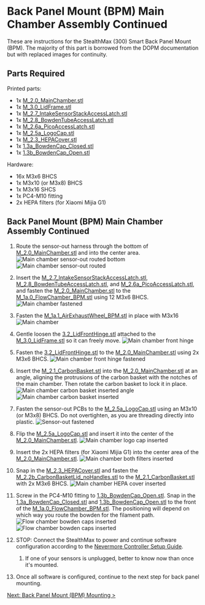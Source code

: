 # Back Panel Mount (BPM) Main Chamber Assembly Continued

These are instructions for the StealthMax (300) Smart Back Panel Mount (BPM). The majority of this part is borrowed from the DOPM documentation but with replaced images for continuity.

## Parts Required

Printed parts:
- 1x [M_2.0_MainChamber.stl](../../STLs/2_MainChamber/StealthMax/M_2.0_MainChamber.stl)
- 1x [M_3.0_LidFrame.stl](../../STLs/3_Lid/StealthMax/M_3.0_LidFrame.stl)
- 1x [M_2.7_IntakeSensorStackAccessLatch.stl](../../STLs/3_Lid/StealthMax/M_3.0_LidFrame.stl)
- 1x [M_2.8_BowdenTubeAccessLatch.stl](../../STLs/2_MainChamber/StealthMax/M_2.8_BowdenTubeAccessLatch.stl)
- 1x [M_2.6a_PicoAccessLatch.stl](../../STLs/2_MainChamber/StealthMax/M_2.6a_PicoAccessLatch.stl)
- 1x [M_2.5a_LogoCap.stl](../../STLs/2_MainChamber/StealthMax/M_2.5a_LogoCap.stl)
- 1x [M_2.3_HEPACover.stl](../../STLs/2_MainChamber/StealthMax/M_2.3_HEPACover.stl)
- 1x [1.3a_BowdenCap_Closed.stl](../../STLs/1_FlowChamber/1.3a_BowdenCap_Closed.stl)
- 1x [1.3b_BowdenCap_Open.stl](../../STLs/1_FlowChamber/1.3b_BowdenCap_Open.stl)

Hardware:
- 16x M3x6 BHCS
- 1x M3x10 (or M3x8) BHCS
- 1x M3x16 SHCS
- 1x PC4-M10 fitting
- 2x HEPA filters (for Xiaomi Mijia G1)

## Back Panel Mount (BPM) Main Chamber Assembly Continued

1. Route the sensor-out harness through the bottom of [M_2.0_MainChamber.stl](../../STLs/2_MainChamber/StealthMax/M_2.0_MainChamber.stl) and into the center area.
![Main chamber sensor-out routed bottom](../../assets/docs/BPM/bpm_mainchamber_sensor_out_routed_bottom.JPEG)
![Main chamber sensor-out routed](../../assets/docs/BPM/bpm_mainchamber_sensor_out_routed.JPEG)


2. Insert the [M_2.7_IntakeSensorStackAccessLatch.stl](../../STLs/2_MainChamber/StealthMax/M_2.7_IntakeSensorStackAccessLatch.stl), [M_2.8_BowdenTubeAccessLatch.stl](../../STLs/2_MainChamber/StealthMax/M_2.8_BowdenTubeAccessLatch.stl), and [M_2.6a_PicoAccessLatch.stl](../../STLs/2_MainChamber/StealthMax/M_2.6a_PicoAccessLatch.stl), and fasten the [M_2.0_MainChamber.stl](../../STLs/2_MainChamber/StealthMax/M_2.0_MainChamber.stl) to the [M_1a.0_FlowChamber_BPM.stl](../../STLs/1_FlowChamber/1a_BackPanelMount/StealthMax/M_1a.0_FlowChamber_BPM.stl) using 12 M3x6 BHCS.
![Main chamber fastened](../../assets/docs/BPM/bpm_mainchamber_fastened.JPEG)

1. Fasten the [M_1a.1_AirExhaustWheel_BPM.stl](../../STLs/1_FlowChamber/1a_BackPanelMount/StealthMax/M_1a.1_AirExhaustWheel_BPM.stl) in place with M3x16
![Main chamber ](../../assets/docs/BPM/bpm_mainchamber_vent_screw.JPEG)


1. Gentle loosen the [3.2_LidFrontHinge.stl](../../STLs/3_Lid/3.2_LidFrontHinge.stl) attached to the [M_3.0_LidFrame.stl](../../STLs/3_Lid/StealthMax/M_3.0_LidFrame.stl) so it can freely move.
![Main chamber front hinge](../../assets/docs/BPM/mainchamber_assembly_lidfronthinge_300.JPEG)

1. Fasten the [3.2_LidFrontHinge.stl](../../STLs/3_Lid/3.2_LidFrontHinge.stl) to the [M_2.0_MainChamber.stl](../../STLs/2_MainChamber/StealthMax/M_2.0_MainChamber.stl) using 2x M3x6 BHCS.
![Main chamber front hinge fastened](../../assets/docs/BPM/mainchamber_assembly_lidfronthinge_fastened_300.JPEG)

1. Insert the [M_2.1_CarbonBasket.stl](../../STLs/2_MainChamber/StealthMax/M_2.1_CarbonBasket.stl) into the [M_2.0_MainChamber.stl](../../STLs/2_MainChamber/StealthMax/M_2.0_MainChamber.stl) at an angle, aligning the protrusions of the carbon basket with the notches of the main chamber. Then rotate the carbon basket to lock it in place.
![Main chamber carbon basket inserted angle](../../assets/docs/BPM/mainchamber_carbonbasket_angle_300.JPEG)
![Main chamber carbon basket inserted](../../assets/docs/BPM/mainchamber_carbonbasket_inserted_300.JPEG)

1. Fasten the sensor-out PCBs to the [M_2.5a_LogoCap.stl](../../STLs/2_MainChamber/StealthMax/M_2.5a_LogoCap.stl) using an M3x10 (or M3x8) BHCS. Do not overtighten, as you are threading directly into plastic.
![Sensor-out fastened](../../assets/docs/BPM/mainchamber_sensor_out_fastened.JPEG)

1. Flip the [M_2.5a_LogoCap.stl](../../STLs/2_MainChamber/StealthMax/M_2.5a_LogoCap.stl) and insert it into the center of the [M_2.0_MainChamber.stl](../../STLs/2_MainChamber/StealthMax/M_2.0_MainChamber.stl).
![Main chamber logo cap inserted](../../assets/docs/BPM/mainchamber_logocap_inserted.JPEG)

1. Insert the 2x HEPA filters (for Xiaomi Mijia G1) into the center area of the [M_2.0_MainChamber.stl](../../STLs/2_MainChamber/StealthMax/M_2.0_MainChamber.stl).
![Main chamber both filters inserted](../../assets/docs/BPM/mainchamber_filters_inserted.JPEG)

1. Snap in the [M_2.3_HEPACover.stl](../../STLs/2_MainChamber/StealthMax/M_2.3_HEPACover.stl) and fasten the [M_2.2b_CarbonBasketLid_noHandles.stl](../../STLs/2_MainChamber/StealthMax/M_2.2b_CarbonBasketLid_noHandles.stl) to the [M_2.1_CarbonBasket.stl](../../STLs/2_MainChamber/StealthMax/M_2.1_CarbonBasket.stl) with 2x M3x6 BHCS.
![Main chamber HEPA cover inserted](../../assets/docs/BPM/mainchamber_hepa_cover_inserted.JPEG)


1. Screw in the PC4-M10 fitting to [1.3b_BowdenCap_Open.stl](../../STLs/1_FlowChamber/1.3b_BowdenCap_Open.stl). Snap in the [1.3a_BowdenCap_Closed.stl](../../STLs/1_FlowChamber/1.3a_BowdenCap_Closed.stl) and [1.3b_BowdenCap_Open.stl](../../STLs/1_FlowChamber/1.3b_BowdenCap_Open.stl) to the front of the [M_1a.0_FlowChamber_BPM.stl](../../STLs/1_FlowChamber/1a_BackPanelMount/StealthMax/M_1a.0_FlowChamber_BPM.stl). The positioning will depend on which way you route the bowden for the filament path.
![Flow chamber bowden caps inserted](../../assets/docs/BPM/flowchamber_bowden_cap_assembled.JPEG)
![Flow chamber bowden caps inserted](../../assets/docs/BPM/flowchamber_bowden_caps_inserted.JPEG)

1.  STOP: Connect the StealthMax to power and continue software configuration according to the [Nevermore Controller Setup Guide](https://github.com/SanaaHamel/nevermore-controller#guide-setup). 
    1.  If one of your sensors is unplugged, better to know now than once it's mounted.

1. Once all software is configured, continue to the next step for back panel mounting.

[Next: Back Panel Mount (BPM) Mounting >](BPM_Mounting.md)
